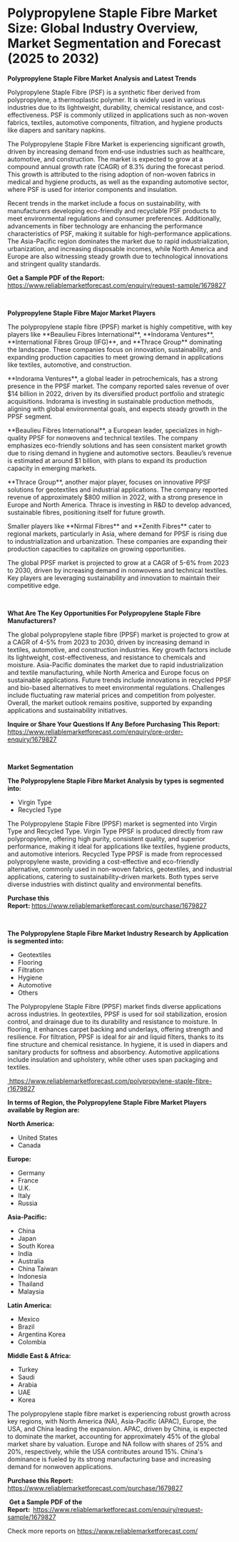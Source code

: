 <p><h1>Polypropylene Staple Fibre Market Size: Global Industry Overview, Market Segmentation and Forecast (2025 to 2032)</h1></p><p><strong>Polypropylene Staple Fibre Market Analysis and Latest Trends</strong></p>
<p><p>Polypropylene Staple Fibre (PSF) is a synthetic fiber derived from polypropylene, a thermoplastic polymer. It is widely used in various industries due to its lightweight, durability, chemical resistance, and cost-effectiveness. PSF is commonly utilized in applications such as non-woven fabrics, textiles, automotive components, filtration, and hygiene products like diapers and sanitary napkins.</p><p>The Polypropylene Staple Fibre Market is experiencing significant growth, driven by increasing demand from end-use industries such as healthcare, automotive, and construction. The market is expected to grow at a compound annual growth rate (CAGR) of 8.3% during the forecast period. This growth is attributed to the rising adoption of non-woven fabrics in medical and hygiene products, as well as the expanding automotive sector, where PSF is used for interior components and insulation.</p><p>Recent trends in the market include a focus on sustainability, with manufacturers developing eco-friendly and recyclable PSF products to meet environmental regulations and consumer preferences. Additionally, advancements in fiber technology are enhancing the performance characteristics of PSF, making it suitable for high-performance applications. The Asia-Pacific region dominates the market due to rapid industrialization, urbanization, and increasing disposable incomes, while North America and Europe are also witnessing steady growth due to technological innovations and stringent quality standards.</p></p>
<p><strong>Get a Sample PDF of the Report:&nbsp;</strong> <a href="https://www.reliablemarketforecast.com/enquiry/request-sample/1679827?utm_campaign=1832&utm_medium=2&utm_source=Github&utm_content=ia&utm_term=26012025&utm_id=polypropylene-staple-fibre">https://www.reliablemarketforecast.com/enquiry/request-sample/1679827</a></p>
<p>&nbsp;</p>
<p><strong>Polypropylene Staple Fibre Major Market Players</strong></p>
<p><p>The polypropylene staple fibre (PPSF) market is highly competitive, with key players like **Beaulieu Fibres International**, **Indorama Ventures**, **International Fibres Group (IFG)**, and **Thrace Group** dominating the landscape. These companies focus on innovation, sustainability, and expanding production capacities to meet growing demand in applications like textiles, automotive, and construction.</p><p>**Indorama Ventures**, a global leader in petrochemicals, has a strong presence in the PPSF market. The company reported sales revenue of over $14 billion in 2022, driven by its diversified product portfolio and strategic acquisitions. Indorama is investing in sustainable production methods, aligning with global environmental goals, and expects steady growth in the PPSF segment.</p><p>**Beaulieu Fibres International**, a European leader, specializes in high-quality PPSF for nonwovens and technical textiles. The company emphasizes eco-friendly solutions and has seen consistent market growth due to rising demand in hygiene and automotive sectors. Beaulieu’s revenue is estimated at around $1 billion, with plans to expand its production capacity in emerging markets.</p><p>**Thrace Group**, another major player, focuses on innovative PPSF solutions for geotextiles and industrial applications. The company reported revenue of approximately $800 million in 2022, with a strong presence in Europe and North America. Thrace is investing in R&D to develop advanced, sustainable fibres, positioning itself for future growth.</p><p>Smaller players like **Nirmal Fibres** and **Zenith Fibres** cater to regional markets, particularly in Asia, where demand for PPSF is rising due to industrialization and urbanization. These companies are expanding their production capacities to capitalize on growing opportunities.</p><p>The global PPSF market is projected to grow at a CAGR of 5-6% from 2023 to 2030, driven by increasing demand in nonwovens and technical textiles. Key players are leveraging sustainability and innovation to maintain their competitive edge.</p></p>
<p>&nbsp;</p>
<p><strong>What Are The Key Opportunities For Polypropylene Staple Fibre Manufacturers?</strong></p>
<p><p>The global polypropylene staple fibre (PPSF) market is projected to grow at a CAGR of 4-5% from 2023 to 2030, driven by increasing demand in textiles, automotive, and construction industries. Key growth factors include its lightweight, cost-effectiveness, and resistance to chemicals and moisture. Asia-Pacific dominates the market due to rapid industrialization and textile manufacturing, while North America and Europe focus on sustainable applications. Future trends include innovations in recycled PPSF and bio-based alternatives to meet environmental regulations. Challenges include fluctuating raw material prices and competition from polyester. Overall, the market outlook remains positive, supported by expanding applications and sustainability initiatives.</p></p>
<p><strong>Inquire or Share Your Questions If Any Before Purchasing This Report:</strong> <a href="https://www.reliablemarketforecast.com/enquiry/pre-order-enquiry/1679827?utm_campaign=1832&utm_medium=2&utm_source=Github&utm_content=ia&utm_term=26012025&utm_id=polypropylene-staple-fibre">https://www.reliablemarketforecast.com/enquiry/pre-order-enquiry/1679827</a></p>
<p>&nbsp;</p>
<p><strong>Market Segmentation</strong></p>
<p><strong>The Polypropylene Staple Fibre Market Analysis by types is segmented into:</strong></p>
<p><ul><li>Virgin Type</li><li>Recycled Type</li></ul></p>
<p><p>The Polypropylene Staple Fibre (PPSF) market is segmented into Virgin Type and Recycled Type. Virgin Type PPSF is produced directly from raw polypropylene, offering high purity, consistent quality, and superior performance, making it ideal for applications like textiles, hygiene products, and automotive interiors. Recycled Type PPSF is made from reprocessed polypropylene waste, providing a cost-effective and eco-friendly alternative, commonly used in non-woven fabrics, geotextiles, and industrial applications, catering to sustainability-driven markets. Both types serve diverse industries with distinct quality and environmental benefits.</p></p>
<p><strong>Purchase this Report:&nbsp;</strong><a href="https://www.reliablemarketforecast.com/purchase/1679827?utm_campaign=1832&utm_medium=2&utm_source=Github&utm_content=ia&utm_term=26012025&utm_id=polypropylene-staple-fibre">https://www.reliablemarketforecast.com/purchase/1679827</a></p>
<p>&nbsp;</p>
<p><strong>The Polypropylene Staple Fibre Market Industry Research by Application is segmented into:</strong></p>
<p><ul><li>Geotextiles</li><li>Flooring</li><li>Filtration</li><li>Hygiene</li><li>Automotive</li><li>Others</li></ul></p>
<p><p>The Polypropylene Staple Fibre (PPSF) market finds diverse applications across industries. In geotextiles, PPSF is used for soil stabilization, erosion control, and drainage due to its durability and resistance to moisture. In flooring, it enhances carpet backing and underlays, offering strength and resilience. For filtration, PPSF is ideal for air and liquid filters, thanks to its fine structure and chemical resistance. In hygiene, it is used in diapers and sanitary products for softness and absorbency. Automotive applications include insulation and upholstery, while other uses span packaging and textiles.</p></p>
<p><a href="https://www.reliablemarketforecast.com/polypropylene-staple-fibre-r1679827?utm_campaign=1832&utm_medium=2&utm_source=Github&utm_content=ia&utm_term=26012025&utm_id=polypropylene-staple-fibre">&nbsp;https://www.reliablemarketforecast.com/polypropylene-staple-fibre-r1679827</a></p>
<p><strong>In terms of Region, the Polypropylene Staple Fibre Market Players available by Region are:</strong></p>
<p>
    <p> <strong> North America: </strong>
        <ul>
            <li>United States</li>
            <li>Canada</li>
        </ul>
        </p> 
    <p> <strong> Europe: </strong>
        <ul>
            <li>Germany</li>
            <li>France</li>
            <li>U.K.</li>
            <li>Italy</li>
            <li>Russia</li>
        </ul>
        </p> 
    <p> <strong> Asia-Pacific: </strong>
        <ul>
            <li>China</li>
            <li>Japan</li>
            <li>South Korea</li>
            <li>India</li>
            <li>Australia</li>
            <li>China Taiwan</li>
            <li>Indonesia</li>
            <li>Thailand</li>
            <li>Malaysia</li>
        </ul>
        </p> 
    <p> <strong> Latin America: </strong>
        <ul>
            <li>Mexico</li>
            <li>Brazil</li>
            <li>Argentina Korea</li>
            <li>Colombia</li>
        </ul>
        </p> 
    <p> <strong> Middle East & Africa: </strong>
        <ul>
            <li>Turkey</li>
            <li>Saudi</li>
            <li>Arabia</li>
            <li>UAE</li>
            <li>Korea</li>
        </ul>
    </p>
    </p>
<p><p>The polypropylene staple fibre market is experiencing robust growth across key regions, with North America (NA), Asia-Pacific (APAC), Europe, the USA, and China leading the expansion. APAC, driven by China, is expected to dominate the market, accounting for approximately 45% of the global market share by valuation. Europe and NA follow with shares of 25% and 20%, respectively, while the USA contributes around 15%. China's dominance is fueled by its strong manufacturing base and increasing demand for nonwoven applications.</p></p>
<p><strong>Purchase this Report: </strong><a href="https://www.reliablemarketforecast.com/purchase/1679827?utm_campaign=1832&utm_medium=2&utm_source=Github&utm_content=ia&utm_term=26012025&utm_id=polypropylene-staple-fibre">https://www.reliablemarketforecast.com/purchase/1679827</a></p>
<p>&nbsp;<strong>Get a Sample PDF of the Report:&nbsp;&nbsp;</strong><a href="https://www.reliablemarketforecast.com/enquiry/request-sample/1679827?utm_campaign=1832&utm_medium=2&utm_source=Github&utm_content=ia&utm_term=26012025&utm_id=polypropylene-staple-fibre">https://www.reliablemarketforecast.com/enquiry/request-sample/1679827</a></p>
<p><strong></strong></p>
<p>Check more reports on <a href="https://www.reliablemarketforecast.com/?utm_campaign=1832&utm_medium=2&utm_source=Github&utm_content=ia&utm_term=26012025&utm_id=polypropylene-staple-fibre">https://www.reliablemarketforecast.com/</a></p>